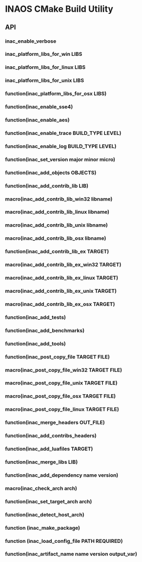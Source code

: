 # INAOS CMake Build Utility
## API
### inac_enable_verbose
### inac_platform_libs_for_win LIBS
### inac_platform_libs_for_linux LIBS
### inac_platform_libs_for_unix LIBS
### function(inac_platform_libs_for_osx LIBS)
### function(inac_enable_sse4)
### function(inac_enable_aes)
### function(inac_enable_trace BUILD_TYPE LEVEL)
### function(inac_enable_log BUILD_TYPE LEVEL)
### function(inac_set_version major minor micro)
### function(inac_add_objects OBJECTS)
### function(inac_add_contrib_lib LIB)
### macro(inac_add_contrib_lib_win32 libname)
### macro(inac_add_contrib_lib_linux libname)
### macro(inac_add_contrib_lib_unix libname)
### macro(inac_add_contrib_lib_osx libname)
### function(inac_add_contrib_lib_ex TARGET)
### macro(inac_add_contrib_lib_ex_win32 TARGET)
### macro(inac_add_contrib_lib_ex_linux TARGET)
### macro(inac_add_contrib_lib_ex_unix TARGET)
### macro(inac_add_contrib_lib_ex_osx TARGET)
### function(inac_add_tests)
### function(inac_add_benchmarks)
### function(inac_add_tools)
### function(inac_post_copy_file TARGET FILE)
### macro(inac_post_copy_file_win32 TARGET FILE)
### macro(inac_post_copy_file_unix TARGET FILE)
### macro(inac_post_copy_file_osx TARGET FILE)
### macro(inac_post_copy_file_linux TARGET FILE)
### function(inac_merge_headers OUT_FILE)
### function(inac_add_contribs_headers)
### function(inac_add_luafiles TARGET)
### function(inac_merge_libs LIB)
### function(inac_add_dependency name version)
### macro(inac_check_arch arch)
### function(inac_set_target_arch arch)
### function(inac_detect_host_arch)
### function (inac_make_package)
### function (inac_load_config_file PATH REQUIRED)
### function(inac_artifact_name name version output_var)
